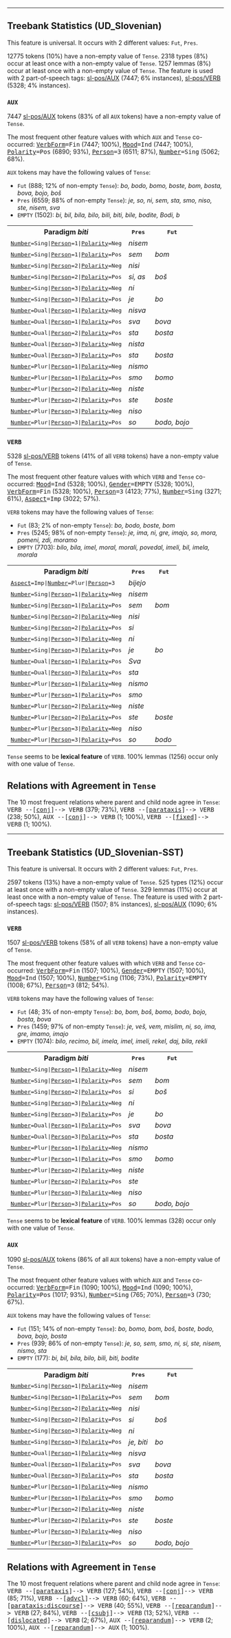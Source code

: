 

--------------------------------------------------------------------------------

## Treebank Statistics (UD_Slovenian)

This feature is universal.
It occurs with 2 different values: `Fut`, `Pres`.

12775 tokens (10%) have a non-empty value of `Tense`.
2318 types (8%) occur at least once with a non-empty value of `Tense`.
1257 lemmas (8%) occur at least once with a non-empty value of `Tense`.
The feature is used with 2 part-of-speech tags: [sl-pos/AUX]() (7447; 6% instances), [sl-pos/VERB]() (5328; 4% instances).

### `AUX`

7447 [sl-pos/AUX]() tokens (83% of all `AUX` tokens) have a non-empty value of `Tense`.

The most frequent other feature values with which `AUX` and `Tense` co-occurred: <tt><a href="VerbForm.html">VerbForm</a>=Fin</tt> (7447; 100%), <tt><a href="Mood.html">Mood</a>=Ind</tt> (7447; 100%), <tt><a href="Polarity.html">Polarity</a>=Pos</tt> (6890; 93%), <tt><a href="Person.html">Person</a>=3</tt> (6511; 87%), <tt><a href="Number.html">Number</a>=Sing</tt> (5062; 68%).

`AUX` tokens may have the following values of `Tense`:

* `Fut` (888; 12% of non-empty `Tense`): <em>bo, bodo, bomo, boste, bom, bosta, bova, bojo, boš</em>
* `Pres` (6559; 88% of non-empty `Tense`): <em>je, so, ni, sem, sta, smo, niso, ste, nisem, sva</em>
* `EMPTY` (1502): <em>bi, bil, bila, bilo, bili, biti, bile, bodite, Bodi, b</em>

<table>
  <tr><th>Paradigm <i>biti</i></th><th><tt>Pres</tt></th><th><tt>Fut</tt></th></tr>
  <tr><td><tt><a href="Number.html">Number</a>=Sing|<a href="Person.html">Person</a>=1|<a href="Polarity.html">Polarity</a>=Neg</tt></td><td><em>nisem</em></td><td></td></tr>
  <tr><td><tt><a href="Number.html">Number</a>=Sing|<a href="Person.html">Person</a>=1|<a href="Polarity.html">Polarity</a>=Pos</tt></td><td><em>sem</em></td><td><em>bom</em></td></tr>
  <tr><td><tt><a href="Number.html">Number</a>=Sing|<a href="Person.html">Person</a>=2|<a href="Polarity.html">Polarity</a>=Neg</tt></td><td><em>nisi</em></td><td></td></tr>
  <tr><td><tt><a href="Number.html">Number</a>=Sing|<a href="Person.html">Person</a>=2|<a href="Polarity.html">Polarity</a>=Pos</tt></td><td><em>si, as</em></td><td><em>boš</em></td></tr>
  <tr><td><tt><a href="Number.html">Number</a>=Sing|<a href="Person.html">Person</a>=3|<a href="Polarity.html">Polarity</a>=Neg</tt></td><td><em>ni</em></td><td></td></tr>
  <tr><td><tt><a href="Number.html">Number</a>=Sing|<a href="Person.html">Person</a>=3|<a href="Polarity.html">Polarity</a>=Pos</tt></td><td><em>je</em></td><td><em>bo</em></td></tr>
  <tr><td><tt><a href="Number.html">Number</a>=Dual|<a href="Person.html">Person</a>=1|<a href="Polarity.html">Polarity</a>=Neg</tt></td><td><em>nisva</em></td><td></td></tr>
  <tr><td><tt><a href="Number.html">Number</a>=Dual|<a href="Person.html">Person</a>=1|<a href="Polarity.html">Polarity</a>=Pos</tt></td><td><em>sva</em></td><td><em>bova</em></td></tr>
  <tr><td><tt><a href="Number.html">Number</a>=Dual|<a href="Person.html">Person</a>=2|<a href="Polarity.html">Polarity</a>=Pos</tt></td><td><em>sta</em></td><td><em>bosta</em></td></tr>
  <tr><td><tt><a href="Number.html">Number</a>=Dual|<a href="Person.html">Person</a>=3|<a href="Polarity.html">Polarity</a>=Neg</tt></td><td><em>nista</em></td><td></td></tr>
  <tr><td><tt><a href="Number.html">Number</a>=Dual|<a href="Person.html">Person</a>=3|<a href="Polarity.html">Polarity</a>=Pos</tt></td><td><em>sta</em></td><td><em>bosta</em></td></tr>
  <tr><td><tt><a href="Number.html">Number</a>=Plur|<a href="Person.html">Person</a>=1|<a href="Polarity.html">Polarity</a>=Neg</tt></td><td><em>nismo</em></td><td></td></tr>
  <tr><td><tt><a href="Number.html">Number</a>=Plur|<a href="Person.html">Person</a>=1|<a href="Polarity.html">Polarity</a>=Pos</tt></td><td><em>smo</em></td><td><em>bomo</em></td></tr>
  <tr><td><tt><a href="Number.html">Number</a>=Plur|<a href="Person.html">Person</a>=2|<a href="Polarity.html">Polarity</a>=Neg</tt></td><td><em>niste</em></td><td></td></tr>
  <tr><td><tt><a href="Number.html">Number</a>=Plur|<a href="Person.html">Person</a>=2|<a href="Polarity.html">Polarity</a>=Pos</tt></td><td><em>ste</em></td><td><em>boste</em></td></tr>
  <tr><td><tt><a href="Number.html">Number</a>=Plur|<a href="Person.html">Person</a>=3|<a href="Polarity.html">Polarity</a>=Neg</tt></td><td><em>niso</em></td><td></td></tr>
  <tr><td><tt><a href="Number.html">Number</a>=Plur|<a href="Person.html">Person</a>=3|<a href="Polarity.html">Polarity</a>=Pos</tt></td><td><em>so</em></td><td><em>bodo, bojo</em></td></tr>
</table>

### `VERB`

5328 [sl-pos/VERB]() tokens (41% of all `VERB` tokens) have a non-empty value of `Tense`.

The most frequent other feature values with which `VERB` and `Tense` co-occurred: <tt><a href="Mood.html">Mood</a>=Ind</tt> (5328; 100%), <tt><a href="Gender.html">Gender</a>=EMPTY</tt> (5328; 100%), <tt><a href="VerbForm.html">VerbForm</a>=Fin</tt> (5328; 100%), <tt><a href="Person.html">Person</a>=3</tt> (4123; 77%), <tt><a href="Number.html">Number</a>=Sing</tt> (3271; 61%), <tt><a href="Aspect.html">Aspect</a>=Imp</tt> (3022; 57%).

`VERB` tokens may have the following values of `Tense`:

* `Fut` (83; 2% of non-empty `Tense`): <em>bo, bodo, boste, bom</em>
* `Pres` (5245; 98% of non-empty `Tense`): <em>je, ima, ni, gre, imajo, so, mora, pomeni, zdi, moramo</em>
* `EMPTY` (7703): <em>bilo, bila, imel, moral, morali, povedal, imeli, bil, imela, morala</em>

<table>
  <tr><th>Paradigm <i>biti</i></th><th><tt>Pres</tt></th><th><tt>Fut</tt></th></tr>
  <tr><td><tt><a href="Aspect.html">Aspect</a>=Imp|<a href="Number.html">Number</a>=Plur|<a href="Person.html">Person</a>=3</tt></td><td><em>bijejo</em></td><td></td></tr>
  <tr><td><tt><a href="Number.html">Number</a>=Sing|<a href="Person.html">Person</a>=1|<a href="Polarity.html">Polarity</a>=Neg</tt></td><td><em>nisem</em></td><td></td></tr>
  <tr><td><tt><a href="Number.html">Number</a>=Sing|<a href="Person.html">Person</a>=1|<a href="Polarity.html">Polarity</a>=Pos</tt></td><td><em>sem</em></td><td><em>bom</em></td></tr>
  <tr><td><tt><a href="Number.html">Number</a>=Sing|<a href="Person.html">Person</a>=2|<a href="Polarity.html">Polarity</a>=Neg</tt></td><td><em>nisi</em></td><td></td></tr>
  <tr><td><tt><a href="Number.html">Number</a>=Sing|<a href="Person.html">Person</a>=2|<a href="Polarity.html">Polarity</a>=Pos</tt></td><td><em>si</em></td><td></td></tr>
  <tr><td><tt><a href="Number.html">Number</a>=Sing|<a href="Person.html">Person</a>=3|<a href="Polarity.html">Polarity</a>=Neg</tt></td><td><em>ni</em></td><td></td></tr>
  <tr><td><tt><a href="Number.html">Number</a>=Sing|<a href="Person.html">Person</a>=3|<a href="Polarity.html">Polarity</a>=Pos</tt></td><td><em>je</em></td><td><em>bo</em></td></tr>
  <tr><td><tt><a href="Number.html">Number</a>=Dual|<a href="Person.html">Person</a>=1|<a href="Polarity.html">Polarity</a>=Pos</tt></td><td><em>Sva</em></td><td></td></tr>
  <tr><td><tt><a href="Number.html">Number</a>=Dual|<a href="Person.html">Person</a>=3|<a href="Polarity.html">Polarity</a>=Pos</tt></td><td><em>sta</em></td><td></td></tr>
  <tr><td><tt><a href="Number.html">Number</a>=Plur|<a href="Person.html">Person</a>=1|<a href="Polarity.html">Polarity</a>=Neg</tt></td><td><em>nismo</em></td><td></td></tr>
  <tr><td><tt><a href="Number.html">Number</a>=Plur|<a href="Person.html">Person</a>=1|<a href="Polarity.html">Polarity</a>=Pos</tt></td><td><em>smo</em></td><td></td></tr>
  <tr><td><tt><a href="Number.html">Number</a>=Plur|<a href="Person.html">Person</a>=2|<a href="Polarity.html">Polarity</a>=Neg</tt></td><td><em>niste</em></td><td></td></tr>
  <tr><td><tt><a href="Number.html">Number</a>=Plur|<a href="Person.html">Person</a>=2|<a href="Polarity.html">Polarity</a>=Pos</tt></td><td><em>ste</em></td><td><em>boste</em></td></tr>
  <tr><td><tt><a href="Number.html">Number</a>=Plur|<a href="Person.html">Person</a>=3|<a href="Polarity.html">Polarity</a>=Neg</tt></td><td><em>niso</em></td><td></td></tr>
  <tr><td><tt><a href="Number.html">Number</a>=Plur|<a href="Person.html">Person</a>=3|<a href="Polarity.html">Polarity</a>=Pos</tt></td><td><em>so</em></td><td><em>bodo</em></td></tr>
</table>

`Tense` seems to be **lexical feature** of `VERB`. 100% lemmas (1256) occur only with one value of `Tense`.

## Relations with Agreement in `Tense`

The 10 most frequent relations where parent and child node agree in `Tense`:
<tt>VERB --[<a href="../dep/conj.html">conj</a>]--> VERB</tt> (379; 73%),
<tt>VERB --[<a href="../dep/parataxis.html">parataxis</a>]--> VERB</tt> (238; 50%),
<tt>AUX --[<a href="../dep/conj.html">conj</a>]--> VERB</tt> (1; 100%),
<tt>VERB --[<a href="../dep/fixed.html">fixed</a>]--> VERB</tt> (1; 100%).



--------------------------------------------------------------------------------

## Treebank Statistics (UD_Slovenian-SST)

This feature is universal.
It occurs with 2 different values: `Fut`, `Pres`.

2597 tokens (13%) have a non-empty value of `Tense`.
525 types (12%) occur at least once with a non-empty value of `Tense`.
329 lemmas (11%) occur at least once with a non-empty value of `Tense`.
The feature is used with 2 part-of-speech tags: [sl-pos/VERB]() (1507; 8% instances), [sl-pos/AUX]() (1090; 6% instances).

### `VERB`

1507 [sl-pos/VERB]() tokens (58% of all `VERB` tokens) have a non-empty value of `Tense`.

The most frequent other feature values with which `VERB` and `Tense` co-occurred: <tt><a href="VerbForm.html">VerbForm</a>=Fin</tt> (1507; 100%), <tt><a href="Gender.html">Gender</a>=EMPTY</tt> (1507; 100%), <tt><a href="Mood.html">Mood</a>=Ind</tt> (1507; 100%), <tt><a href="Number.html">Number</a>=Sing</tt> (1106; 73%), <tt><a href="Polarity.html">Polarity</a>=EMPTY</tt> (1008; 67%), <tt><a href="Person.html">Person</a>=3</tt> (812; 54%).

`VERB` tokens may have the following values of `Tense`:

* `Fut` (48; 3% of non-empty `Tense`): <em>bo, bom, boš, bomo, bodo, bojo, bosta, bova</em>
* `Pres` (1459; 97% of non-empty `Tense`): <em>je, veš, vem, mislim, ni, so, ima, gre, imamo, imajo</em>
* `EMPTY` (1074): <em>bilo, recimo, bil, imela, imel, imeli, rekel, daj, bila, rekli</em>

<table>
  <tr><th>Paradigm <i>biti</i></th><th><tt>Pres</tt></th><th><tt>Fut</tt></th></tr>
  <tr><td><tt><a href="Number.html">Number</a>=Sing|<a href="Person.html">Person</a>=1|<a href="Polarity.html">Polarity</a>=Neg</tt></td><td><em>nisem</em></td><td></td></tr>
  <tr><td><tt><a href="Number.html">Number</a>=Sing|<a href="Person.html">Person</a>=1|<a href="Polarity.html">Polarity</a>=Pos</tt></td><td><em>sem</em></td><td><em>bom</em></td></tr>
  <tr><td><tt><a href="Number.html">Number</a>=Sing|<a href="Person.html">Person</a>=2|<a href="Polarity.html">Polarity</a>=Pos</tt></td><td><em>si</em></td><td><em>boš</em></td></tr>
  <tr><td><tt><a href="Number.html">Number</a>=Sing|<a href="Person.html">Person</a>=3|<a href="Polarity.html">Polarity</a>=Neg</tt></td><td><em>ni</em></td><td></td></tr>
  <tr><td><tt><a href="Number.html">Number</a>=Sing|<a href="Person.html">Person</a>=3|<a href="Polarity.html">Polarity</a>=Pos</tt></td><td><em>je</em></td><td><em>bo</em></td></tr>
  <tr><td><tt><a href="Number.html">Number</a>=Dual|<a href="Person.html">Person</a>=1|<a href="Polarity.html">Polarity</a>=Pos</tt></td><td><em>sva</em></td><td><em>bova</em></td></tr>
  <tr><td><tt><a href="Number.html">Number</a>=Dual|<a href="Person.html">Person</a>=3|<a href="Polarity.html">Polarity</a>=Pos</tt></td><td><em>sta</em></td><td><em>bosta</em></td></tr>
  <tr><td><tt><a href="Number.html">Number</a>=Plur|<a href="Person.html">Person</a>=1|<a href="Polarity.html">Polarity</a>=Neg</tt></td><td><em>nismo</em></td><td></td></tr>
  <tr><td><tt><a href="Number.html">Number</a>=Plur|<a href="Person.html">Person</a>=1|<a href="Polarity.html">Polarity</a>=Pos</tt></td><td><em>smo</em></td><td><em>bomo</em></td></tr>
  <tr><td><tt><a href="Number.html">Number</a>=Plur|<a href="Person.html">Person</a>=2|<a href="Polarity.html">Polarity</a>=Neg</tt></td><td><em>niste</em></td><td></td></tr>
  <tr><td><tt><a href="Number.html">Number</a>=Plur|<a href="Person.html">Person</a>=2|<a href="Polarity.html">Polarity</a>=Pos</tt></td><td><em>ste</em></td><td></td></tr>
  <tr><td><tt><a href="Number.html">Number</a>=Plur|<a href="Person.html">Person</a>=3|<a href="Polarity.html">Polarity</a>=Neg</tt></td><td><em>niso</em></td><td></td></tr>
  <tr><td><tt><a href="Number.html">Number</a>=Plur|<a href="Person.html">Person</a>=3|<a href="Polarity.html">Polarity</a>=Pos</tt></td><td><em>so</em></td><td><em>bodo, bojo</em></td></tr>
</table>

`Tense` seems to be **lexical feature** of `VERB`. 100% lemmas (328) occur only with one value of `Tense`.

### `AUX`

1090 [sl-pos/AUX]() tokens (86% of all `AUX` tokens) have a non-empty value of `Tense`.

The most frequent other feature values with which `AUX` and `Tense` co-occurred: <tt><a href="VerbForm.html">VerbForm</a>=Fin</tt> (1090; 100%), <tt><a href="Mood.html">Mood</a>=Ind</tt> (1090; 100%), <tt><a href="Polarity.html">Polarity</a>=Pos</tt> (1017; 93%), <tt><a href="Number.html">Number</a>=Sing</tt> (765; 70%), <tt><a href="Person.html">Person</a>=3</tt> (730; 67%).

`AUX` tokens may have the following values of `Tense`:

* `Fut` (151; 14% of non-empty `Tense`): <em>bo, bomo, bom, boš, boste, bodo, bova, bojo, bosta</em>
* `Pres` (939; 86% of non-empty `Tense`): <em>je, so, sem, smo, ni, si, ste, nisem, nismo, sta</em>
* `EMPTY` (177): <em>bi, bil, bila, bilo, bili, biti, bodite</em>

<table>
  <tr><th>Paradigm <i>biti</i></th><th><tt>Pres</tt></th><th><tt>Fut</tt></th></tr>
  <tr><td><tt><a href="Number.html">Number</a>=Sing|<a href="Person.html">Person</a>=1|<a href="Polarity.html">Polarity</a>=Neg</tt></td><td><em>nisem</em></td><td></td></tr>
  <tr><td><tt><a href="Number.html">Number</a>=Sing|<a href="Person.html">Person</a>=1|<a href="Polarity.html">Polarity</a>=Pos</tt></td><td><em>sem</em></td><td><em>bom</em></td></tr>
  <tr><td><tt><a href="Number.html">Number</a>=Sing|<a href="Person.html">Person</a>=2|<a href="Polarity.html">Polarity</a>=Neg</tt></td><td><em>nisi</em></td><td></td></tr>
  <tr><td><tt><a href="Number.html">Number</a>=Sing|<a href="Person.html">Person</a>=2|<a href="Polarity.html">Polarity</a>=Pos</tt></td><td><em>si</em></td><td><em>boš</em></td></tr>
  <tr><td><tt><a href="Number.html">Number</a>=Sing|<a href="Person.html">Person</a>=3|<a href="Polarity.html">Polarity</a>=Neg</tt></td><td><em>ni</em></td><td></td></tr>
  <tr><td><tt><a href="Number.html">Number</a>=Sing|<a href="Person.html">Person</a>=3|<a href="Polarity.html">Polarity</a>=Pos</tt></td><td><em>je, biti</em></td><td><em>bo</em></td></tr>
  <tr><td><tt><a href="Number.html">Number</a>=Dual|<a href="Person.html">Person</a>=1|<a href="Polarity.html">Polarity</a>=Neg</tt></td><td><em>nisva</em></td><td></td></tr>
  <tr><td><tt><a href="Number.html">Number</a>=Dual|<a href="Person.html">Person</a>=1|<a href="Polarity.html">Polarity</a>=Pos</tt></td><td><em>sva</em></td><td><em>bova</em></td></tr>
  <tr><td><tt><a href="Number.html">Number</a>=Dual|<a href="Person.html">Person</a>=3|<a href="Polarity.html">Polarity</a>=Pos</tt></td><td><em>sta</em></td><td><em>bosta</em></td></tr>
  <tr><td><tt><a href="Number.html">Number</a>=Plur|<a href="Person.html">Person</a>=1|<a href="Polarity.html">Polarity</a>=Neg</tt></td><td><em>nismo</em></td><td></td></tr>
  <tr><td><tt><a href="Number.html">Number</a>=Plur|<a href="Person.html">Person</a>=1|<a href="Polarity.html">Polarity</a>=Pos</tt></td><td><em>smo</em></td><td><em>bomo</em></td></tr>
  <tr><td><tt><a href="Number.html">Number</a>=Plur|<a href="Person.html">Person</a>=2|<a href="Polarity.html">Polarity</a>=Neg</tt></td><td><em>niste</em></td><td></td></tr>
  <tr><td><tt><a href="Number.html">Number</a>=Plur|<a href="Person.html">Person</a>=2|<a href="Polarity.html">Polarity</a>=Pos</tt></td><td><em>ste</em></td><td><em>boste</em></td></tr>
  <tr><td><tt><a href="Number.html">Number</a>=Plur|<a href="Person.html">Person</a>=3|<a href="Polarity.html">Polarity</a>=Neg</tt></td><td><em>niso</em></td><td></td></tr>
  <tr><td><tt><a href="Number.html">Number</a>=Plur|<a href="Person.html">Person</a>=3|<a href="Polarity.html">Polarity</a>=Pos</tt></td><td><em>so</em></td><td><em>bodo, bojo</em></td></tr>
</table>

## Relations with Agreement in `Tense`

The 10 most frequent relations where parent and child node agree in `Tense`:
<tt>VERB --[<a href="../dep/parataxis.html">parataxis</a>]--> VERB</tt> (127; 54%),
<tt>VERB --[<a href="../dep/conj.html">conj</a>]--> VERB</tt> (85; 71%),
<tt>VERB --[<a href="../dep/advcl.html">advcl</a>]--> VERB</tt> (60; 64%),
<tt>VERB --[<a href="../dep/parataxis:discourse.html">parataxis:discourse</a>]--> VERB</tt> (40; 55%),
<tt>VERB --[<a href="../dep/reparandum.html">reparandum</a>]--> VERB</tt> (27; 84%),
<tt>VERB --[<a href="../dep/csubj.html">csubj</a>]--> VERB</tt> (13; 52%),
<tt>VERB --[<a href="../dep/dislocated.html">dislocated</a>]--> VERB</tt> (2; 67%),
<tt>AUX --[<a href="../dep/reparandum.html">reparandum</a>]--> VERB</tt> (2; 100%),
<tt>AUX --[<a href="../dep/reparandum.html">reparandum</a>]--> AUX</tt> (1; 100%).

